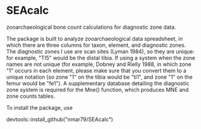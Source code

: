 # SEAcalc
zooarchaeological bone count calculations for diagnostic zone data.

The package is built to analyze zooarchaeological data spreadsheet, in which there are three columns for taxon, element, and diagnostic zones. The diagnostic zones I use are scan sites (Lyman 1984), so they are unique: for example, "TI5" would be the distal tibia. If using a system when the zone names are not unique (for example, Dobney and Rielly 1988, in which zone "1" occurs in each element, please make sure that you convert them to a unique notation (so zone "1" on the tibia would be "ti1", and zone "1" on the femur would be "fe1"). A supplementary database detailing the diagnostic zone system is required for the Mne() function, which produces MNE and zone counts tables. 

To install the package, use 

devtools::install_github("nmar79/SEAcalc")

